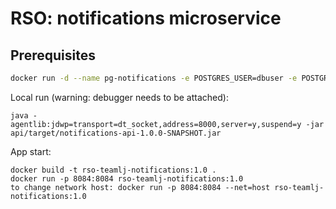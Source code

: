 # RSO: notifications microservice

## Prerequisites

```bash
docker run -d --name pg-notifications -e POSTGRES_USER=dbuser -e POSTGRES_PASSWORD=postgres -e POSTGRES_DB=notificationTable -p 5432:5432 postgres:latest
```
Local run (warning: debugger needs to be attached):
```
java -agentlib:jdwp=transport=dt_socket,address=8000,server=y,suspend=y -jar api/target/notifications-api-1.0.0-SNAPSHOT.jar
```


App start:
```
docker build -t rso-teamlj-notifications:1.0 .
docker run -p 8084:8084 rso-teamlj-notifications:1.0
to change network host: docker run -p 8084:8084 --net=host rso-teamlj-notifications:1.0
```
